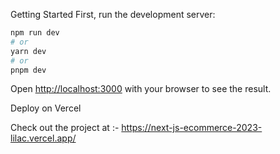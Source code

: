 
Getting Started First, run the development server:

```bash
npm run dev
# or
yarn dev
# or
pnpm dev
```

Open [http://localhost:3000](http://localhost:3000) with your browser to see the result.

Deploy on Vercel

Check out the project at :-  https://next-js-ecommerce-2023-lilac.vercel.app/



 
 
